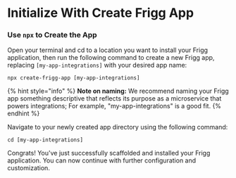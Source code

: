 # Initialize With Create Frigg App

### Use `npx` to Create the App

Open your terminal and cd to a location you want to install your Frigg application, then run the following command to create a new Frigg app, replacing `[my-app-integrations]` with your desired app name:

```
npx create-frigg-app [my-app-integrations]
```

{% hint style="info" %}
**Note on naming:** We recommend naming your Frigg app something descriptive that reflects its purpose as a microservice that powers integrations; For example, "my-app-integrations" is a good fit.
{% endhint %}

Navigate to your newly created app directory using the following command:

```
cd [my-app-integrations]
```

Congrats! You've just successfully scaffolded and installed your Frigg application. You can now continue with further configuration and customization.
